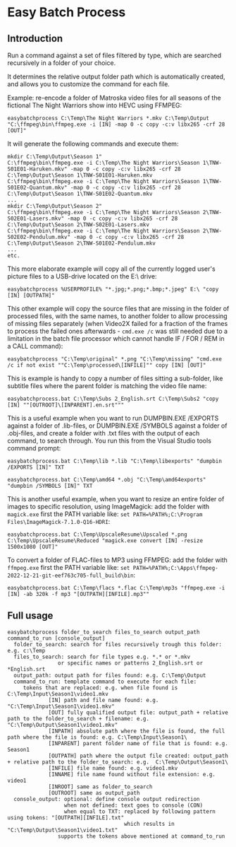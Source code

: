 # Easy Batch Process #

## Introduction ##

Run a command against a set of files filtered by type, which are searched recursively in a folder of your choice.

It determines the relative output folder path which is automatically created, and allows you to customize the command for each file.

Example: re-encode a folder of Matroska video files for all seasons of the fictional The Night Warriors show into HEVC using FFMPEG:

`easybatchprocess C:\Temp\The Night Warriors *.mkv C:\Temp\Output "C:\ffmpeg\bin\ffmpeg.exe -i [IN] -map 0 -c copy -c:v libx265 -crf 28 [OUT]"`

It will generate the following commands and execute them:

```
mkdir C:\Temp\Output\Season 1"
C:\ffmpeg\bin\ffmpeg.exe -i C:\Temp\The Night Warriors\Season 1\TNW-S01E01-Haruken.mkv" -map 0 -c copy -c:v libx265 -crf 28 C:\Temp\Output\Season 1\TNW-S01E01-Haruken.mkv
C:\ffmpeg\bin\ffmpeg.exe -i C:\Temp\The Night Warriors\Season 1\TNW-S01E02-Quantum.mkv" -map 0 -c copy -c:v libx265 -crf 28 C:\Temp\Output\Season 1\TNW-S01E02-Quantum.mkv
...
mkdir C:\Temp\Output\Season 2"
C:\ffmpeg\bin\ffmpeg.exe -i C:\Temp\The Night Warriors\Season 2\TNW-S02E01-Lasers.mkv" -map 0 -c copy -c:v libx265 -crf 28 C:\Temp\Output\Season 2\TNW-S02E01-Lasers.mkv
C:\ffmpeg\bin\ffmpeg.exe -i C:\Temp\The Night Warriors\Season 2\TNW-S02E02-Pendulum.mkv" -map 0 -c copy -c:v libx265 -crf 28 C:\Temp\Output\Season 2\TNW-S01E02-Pendulum.mkv
...
etc.
```

This more elaborate example will copy all of the currently logged user's picture files to a USB-drive located on the E:\ drive:

`easybatchprocess %USERPROFILE% "*.jpg;*.png;*.bmp;*.jpeg" E:\ "copy [IN] [OUTPATH]"`


This other example will copy the source files that are missing in the folder of processed files, with the same names, to another folder to allow processing of missing files separately (when Video2X failed for a fraction of the frames to process the failed ones afterwards - `cmd.exe /c` was still needed due to a limitation in the batch file processor which cannot handle IF / FOR / REM in a CALL command):

`easybatchprocess "C:\Temp\original" *.png "C:\Temp\missing" "cmd.exe /c if not exist ""C:\Temp\processed\[INFILE]"" copy [IN] [OUT]"`


This is example is handy to copy a number of files sitting a sub-folder, like subtitle files where the parent folder is matching the video file name:

`easybatchprocess.bat C:\Temp\Subs 2_English.srt C:\Temp\Subs2 "copy [IN] ""[OUTROOT]\[INPARENT].en.srt"""`


This is a useful example when you want to run DUMPBIN.EXE /EXPORTS against a folder of .lib-files, or DUMPBIN.EXE /SYMBOLS against a folder of .obj-files, and create a folder with .txt files with the output of each command, to search through. You run this from the Visual Studio tools command prompt:

`easybatchprocess.bat C:\Temp\lib *.lib "C:\Temp\libexports" "dumpbin /EXPORTS [IN]" TXT`

`easybatchprocess.bat C:\Temp\amd64 *.obj "C:\Temp\amd64exports" "dumpbin /SYMBOLS [IN]" TXT`


This is another useful example, when you want to resize an entire folder of images to specific resolution, using ImageMagick: add the folder with `magick.exe` first the PATH variable like: `set PATH=%PATH%;C:\Program Files\ImageMagick-7.1.0-Q16-HDRI`:

`easybatchprocess.bat C:\Temp\UpscaleResume\Upscaled *.png C:\Temp\UpscaleResume\Reduced "magick.exe convert [IN] -resize 1500x1080 [OUT]"`


To convert a folder of FLAC-files to MP3 using FFMPEG: add the folder with `ffmpeg.exe` first the PATH variable like: `set PATH=%PATH%;C:\Apps\ffmpeg-2022-12-21-git-eef763c705-full_build\bin`:

`easybatchprocess.bat C:\Temp\flacs *.flac C:\Temp\mp3s "ffmpeg.exe -i [IN] -ab 320k -f mp3 "[OUTPATH][INFILE].mp3""`

## Full usage ##

```
easybatchprocess folder_to_search files_to_search output_path command_to_run [console_output]
  folder_to_search: search for files recursively trough this folder: e.g. c:\Temp
  files_to_search: search for file types e.g. *.* or *.mkv
                or specific names or patterns 2_English.srt or *English.srt
  output_path: output path for files found: e.g. C:\Temp\Output
  command_to_run: template command to execute for each file:
     tokens that are replaced: e.g. when file found is C:\Temp\Input\Season1\video1.mkv
             [IN] path and file name found: e.g. "C:\Temp\Input\Season1\video1.mkv"
             [OUT] fully qualified output file: output_path + relative path to the folder_to_search + filename: e.g. "C:\Temp\Output\Season1\video1.mkv"
             [INPATH] absolute path where the file is found, the full path where the file is found: e.g. C:\Temp\Input\Season1\
             [INPARENT] parent folder name of file that is found: e.g. Season1
             [OUTPATH] path where the output file created: output_path + relative path to the folder_to_search: e.g.  C:\Temp\Output\Season1\
             [INFILE] file name found: e.g. video1.mkv
             [INNAME] file name found without file extension: e.g. video1
             [INROOT] same as folder_to_search
             [OUTROOT] same as output_path
  console_output: optional: define console output redirection
                  when not defined: text goes to console (CON)
                  when equal to TXT: replaced by following pattern using tokens: "[OUTPATH][INFILE].txt"
                                     which results in "C:\Temp\Output\Season1\video1.txt"
                supports the tokens above mentioned at command_to_run
```

